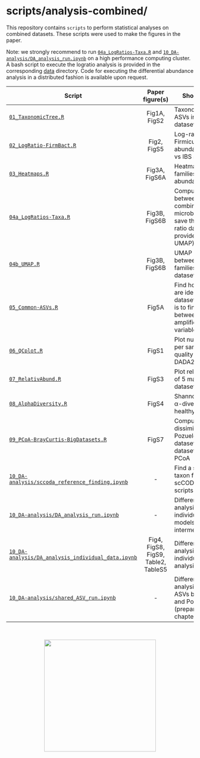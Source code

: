 # scripts/analysis-combined/

This repository contains `scripts` to perform statistical analyses on combined datasets. These scripts were used to make the figures in the paper.

Note: we strongly recommend to run [`04a_LogRatios-Taxa.R`](./04a_LogRatios-Taxa.R) and [`10_DA-analysis/DA_analysis_run.ipynb`](./10_DA-analysis/DA_analysis_run.ipynb) on a high performance computing cluster. 
A bash script to execute the logratio analysis is provided in the corresponding [data](../../data/analysis-combined/04a_LogRatios-Taxa/) directory. Code for executing the differential abundance analysis in a distributed fashion is available upon request.


| **Script**                                                                                               |         **Paper figure(s)**         | **Short description**                                                                                                                           |
|----------------------------------------------------------------------------------------------------------|:-----------------------------------:|-------------------------------------------------------------------------------------------------------------------------------------------------|
| [`01_TaxonomicTree.R`](./01_TaxonomicTree.R)                                                             |            Fig1A, FigS2             | Taxonomic tree of all ASVs inferred across datasets                                                                                             |
| [`02_LogRatio-FirmBact.R`](./02_LogRatio-FirmBact.R)                                                     |             Fig2, FigS5             | Log-ratio of Firmicutes:Bacteroidota abundance in healthy vs IBS samples                                                                        |
| [`03_Heatmaps.R`](./03_Heatmaps.R)                                                                       |            Fig3A, FigS6A            | Heatmap of microbial families relative abundances                                                                                               |
| [`04a_LogRatios-Taxa.R`](./04a_LogRatios-Taxa.R)                                                         |            Fig3B, FigS6B            | Compute log-ratio between all combinations of microbial families, and save the sample x log-ratio dataframe (to be provided as input for UMAP)  |
| [`04b_UMAP.R`](./04b_UMAP.R)                                                                             |            Fig3B, FigS6B            | UMAP of log-ratios between microbial families across datasets                                                                                   |
| [`05_Common-ASVs.R`](./05_Common-ASVs.R)                                                                 |                Fig5A                | Find how many ASVs are identical across datasets (expectation is to find common ASVs between datasets that amplified the same variable regions) |
| [`06_QCplot.R`](./06_QCplot.R)                                                                           |                FigS1                | Plot number of reads per sample before/after quality filtering with DADA2 preprocessing                                                         |
| [`07_RelativAbund.R`](./07_RelativAbund.R)                                                               |                FigS3                | Plot relative abundance of 5 main phyla across datasets                                                                                         |
| [`08_AlphaDiversity.R`](./08_AlphaDiversity.R)                                                           |                FigS4                | Shannon and Simpson &alpha;-diversity indexes in healthy vs IBS samples                                                                         |
| [`09_PCoA-BrayCurtis-BigDatasets.R`](./09_PCoA-BrayCurtis-BigDatasets.R)                                 |                FigS7                | Compute Bray-Curtis dissimilarity in AGP, Pozuelo and Hugerth datasets (3 biggest datasets) and perform PCoA                                    |
| [`10_DA-analysis/sccoda_reference_finding.ipynb`](./10_DA-analysis/sccoda_reference_finding.ipynb)       |                  -                  | Find a suited reference taxon for running scCODA in the other scripts of this chapter                                                           |
| [`10_DA-analysis/DA_analysis_run.ipynb`](./10_DA-analysis/DA_analysis_run.ipynb)                         |                  -                  | Differential abundance analysis of all datasets individually (run models and create intermediate results)                                       |
| [`10_DA-analysis/DA_analysis_individual_data.ipynb`](./10_DA-analysis/DA_analysis_individual_data.ipynb) | Fig4, FigS8, FigS9, Table2, TableS5 | Differential abundance analysis of all datasets individually (result analysis)                                                                  |
| [`10_DA-analysis/shared_ASV_run.ipynb`](./10_DA-analysis/shared_ASV_run.ipynb)                           |                  -                  | Differential abundance analysis of shared ASVs between Nagel and Pozuelo datasets (preparation for next chapter)                                |


<br/>

<p align="center">
	<img src="https://media.tenor.com/TcSYAlWSHC0AAAAd/bioinformatics-market.gif" height="300"/>
</p>
